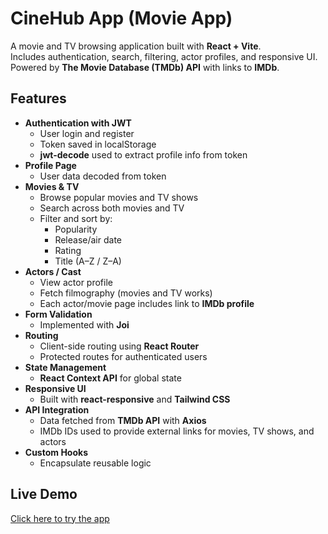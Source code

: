 # CineHub App (Movie App)

A movie and TV browsing application built with **React + Vite**.  
Includes authentication, search, filtering, actor profiles, and responsive UI.  
Powered by **The Movie Database (TMDb) API** with links to **IMDb**.

## Features
- **Authentication with JWT**
  - User login and register
  - Token saved in localStorage
  - **jwt-decode** used to extract profile info from token
- **Profile Page**
  - User data decoded from token
- **Movies & TV**
  - Browse popular movies and TV shows
  - Search across both movies and TV
  - Filter and sort by:
    - Popularity
    - Release/air date
    - Rating
    - Title (A–Z / Z–A)
- **Actors / Cast**
  - View actor profile
  - Fetch filmography (movies and TV works)
  - Each actor/movie page includes link to **IMDb profile**
- **Form Validation**
  - Implemented with **Joi**
- **Routing**
  - Client-side routing using **React Router**
  - Protected routes for authenticated users
- **State Management**
  - **React Context API** for global state
- **Responsive UI**
  - Built with **react-responsive** and **Tailwind CSS**
- **API Integration**
  - Data fetched from **TMDb API** with **Axios**
  - IMDb IDs used to provide external links for movies, TV shows, and actors
- **Custom Hooks**
  - Encapsulate reusable logic
    
##  Live Demo
[Click here to try the app](https://cinehub-movieapp.netlify.app)
